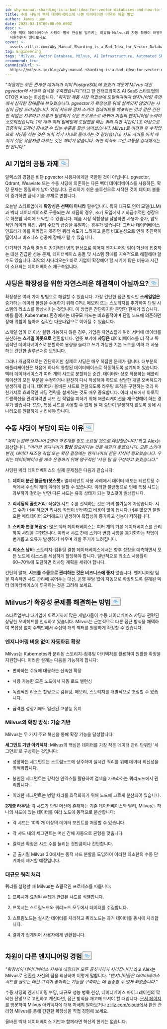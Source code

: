 ```yaml
---
id: why-manual-sharding-is-a-bad-idea-for-vector-databases-and-how-to-fix-it.md
title: 수동 샤딩이 벡터 데이터베이스에 나쁜 아이디어인 이유와 해결 방법
author: James Luan
date: 2025-03-18T00:00:00.000Z
desc: >-
  수동 벡터 데이터베이스 샤딩이 병목 현상을 일으키는 이유와 Milvus의 자동 확장이 어떻게 엔지니어링 오버헤드를 제거하여 원활한 성장을
  지원하는지 알아보세요.
cover: >-
  assets.zilliz.com/Why_Manual_Sharding_is_a_Bad_Idea_for_Vector_Database_And_How_to_Fix_It_300b84a4d9.png
tag: Engineering
tags: 'Milvus, Vector Database, Milvus, AI Infrastructure, Automated Sharding'
recommend: true
canonicalUrl: >-
  https://milvus.io/blog/why-manual-sharding-is-a-bad-idea-for-vector-databases-and-how-to-fix-it.md
---
```

<p><em>"처음에는 모든 관계형 데이터가 이미 PostgreSQL에 있었기 때문에 Milvus 대신 pgvector에 시맨틱 검색을 구축했습니다</em>."라고 한 엔터프라이즈 AI SaaS 스타트업의 CTO인 Alex는 회상합니다. <em>"하지만 제품 시장 적합성에 도달하자마자 엔지니어링 측면에서 심각한 장애물에 부딪혔습니다. pgvector가 확장성을 위해 설계되지 않았다는 사실이 금방 드러났습니다. 여러 샤드에 걸쳐 스키마 업데이트를 배포하는 것과 같은 간단한 작업은 지루하고 오류가 발생하기 쉬운 프로세스로 바뀌어 며칠의 엔지니어링 노력이 소모되었습니다. 1억 개의 벡터 임베딩에 도달했을 때는 쿼리 지연 시간이 1초 이상으로 급증하여 고객이 감내할 수 있는 수준을 훨씬 넘어섰습니다. Milvus로 이전한 후 수작업으로 샤딩을 하는 것은 마치 석기 시대로 돌아가는 것 같았습니다. 샤드 서버를 마치 깨지기 쉬운 유물처럼 다루는 것은 재미가 없습니다. 어떤 회사도 그런 고통을 감내해서는 안 됩니다."</em></p>
<h2 id="A-Common-Challenge-for-AI-Companies" class="common-anchor-header">AI 기업의 공통 과제<button data-href="#A-Common-Challenge-for-AI-Companies" class="anchor-icon" translate="no">
      <svg translate="no"
        aria-hidden="true"
        focusable="false"
        height="20"
        version="1.1"
        viewBox="0 0 16 16"
        width="16"
      >
        <path
          fill="#0092E4"
          fill-rule="evenodd"
          d="M4 9h1v1H4c-1.5 0-3-1.69-3-3.5S2.55 3 4 3h4c1.45 0 3 1.69 3 3.5 0 1.41-.91 2.72-2 3.25V8.59c.58-.45 1-1.27 1-2.09C10 5.22 8.98 4 8 4H4c-.98 0-2 1.22-2 2.5S3 9 4 9zm9-3h-1v1h1c1 0 2 1.22 2 2.5S13.98 12 13 12H9c-.98 0-2-1.22-2-2.5 0-.83.42-1.64 1-2.09V6.25c-1.09.53-2 1.84-2 3.25C6 11.31 7.55 13 9 13h4c1.45 0 3-1.69 3-3.5S14.5 6 13 6z"
        ></path>
      </svg>
    </button></h2><p>알렉스의 경험은 비단 pgvector 사용자에게만 국한된 것이 아닙니다. pgvector, Qdrant, Weaviate 또는 수동 샤딩에 의존하는 다른 벡터 데이터베이스를 사용하든, 확장 문제는 동일하게 남아 있습니다. 관리하기 쉬운 솔루션으로 시작한 것이 데이터 볼륨이 증가하면 금세 기술 부채로 변합니다.</p>
<p>오늘날 스타트업에게 <strong>확장성은 선택이 아니라</strong> 필수입니다. 특히 대규모 언어 모델(LLM)과 벡터 데이터베이스로 구동되는 AI 제품의 경우, 초기 도입에서 기하급수적인 성장으로 하룻밤 사이에 도약할 수 있습니다. 제품 시장 적합성을 달성하면 사용자 증가, 압도적인 데이터 유입, 쿼리 수요의 급증을 유발하는 경우가 많습니다. 그러나 데이터베이스 인프라가 이를 따라잡지 못하면 쿼리 속도가 느려지고 운영 비효율성으로 인해 추진력이 떨어지고 비즈니스 성공에 장애가 될 수 있습니다.</p>
<p>단기적인 기술적 결정이 장기적인 병목 현상으로 이어져 엔지니어링 팀이 혁신에 집중하는 대신 긴급한 성능 문제, 데이터베이스 충돌 및 시스템 장애를 지속적으로 해결해야 할 수도 있습니다. 최악의 시나리오는? 바로 기업이 확장해야 할 시기에 많은 비용과 시간이 소요되는 데이터베이스 재구축입니다.</p>
<h2 id="Isn’t-Sharding-a-Natural-Solution-to-Scalability" class="common-anchor-header">샤딩은 확장성을 위한 자연스러운 해결책이 아닐까요?<button data-href="#Isn’t-Sharding-a-Natural-Solution-to-Scalability" class="anchor-icon" translate="no">
      <svg translate="no"
        aria-hidden="true"
        focusable="false"
        height="20"
        version="1.1"
        viewBox="0 0 16 16"
        width="16"
      >
        <path
          fill="#0092E4"
          fill-rule="evenodd"
          d="M4 9h1v1H4c-1.5 0-3-1.69-3-3.5S2.55 3 4 3h4c1.45 0 3 1.69 3 3.5 0 1.41-.91 2.72-2 3.25V8.59c.58-.45 1-1.27 1-2.09C10 5.22 8.98 4 8 4H4c-.98 0-2 1.22-2 2.5S3 9 4 9zm9-3h-1v1h1c1 0 2 1.22 2 2.5S13.98 12 13 12H9c-.98 0-2-1.22-2-2.5 0-.83.42-1.64 1-2.09V6.25c-1.09.53-2 1.84-2 3.25C6 11.31 7.55 13 9 13h4c1.45 0 3-1.69 3-3.5S14.5 6 13 6z"
        ></path>
      </svg>
    </button></h2><p>확장성은 여러 가지 방법으로 해결할 수 있습니다. 가장 간단한 접근 방식인 <strong>스케일업은</strong> 증가하는 데이터 볼륨을 수용하기 위해 CPU, 메모리 또는 스토리지를 추가하여 단일 시스템의 리소스를 향상시키는 것입니다. 이 방법은 간단하지만 분명한 한계가 있습니다. 예를 들어, Kubernetes 환경에서는 대규모 파드는 비효율적이며 단일 노드에 의존하면 장애 위험이 높아져 심각한 다운타임으로 이어질 수 있습니다.</p>
<p>스케일 업이 더 이상 실행 가능하지 않은 경우, 기업은 자연스럽게 여러 서버에 데이터를 분산하는 <strong>스케일 아웃으로</strong> 전환합니다. 언뜻 보기에 <strong>샤딩은</strong> 데이터베이스를 더 작고 독립적인 데이터베이스로 분할하여 용량을 늘리고 쓰기 가능한 기본 노드를 여러 개 사용하는 간단한 솔루션처럼 보입니다.</p>
<p>그러나 개념적으로는 간단하지만 실제로 샤딩은 매우 복잡한 문제가 됩니다. 대부분의 애플리케이션은 처음에 하나의 통합된 데이터베이스로 작동하도록 설계되어 있습니다. 벡터 데이터베이스가 여러 개의 샤드로 분할되는 순간, 데이터와 상호 작용하는 애플리케이션의 모든 부분을 수정하거나 완전히 다시 작성해야 하므로 상당한 개발 오버헤드가 발생하게 됩니다. 데이터가 올바른 샤드로 전달되도록 라우팅 로직을 구현하는 것과 마찬가지로 효과적인 샤딩 전략을 설계하는 것도 매우 중요합니다. 여러 샤드에서 아토믹 트랜잭션을 관리하려면 샤드 간 작업을 피하기 위해 애플리케이션을 재구성해야 하는 경우가 많습니다. 또한, 특정 샤드를 사용할 수 없게 될 때 중단이 발생하지 않도록 장애 시나리오를 원활하게 처리해야 합니다.</p>
<h2 id="Why-Manual-Sharding-Becomes-a-Burden" class="common-anchor-header">수동 샤딩이 부담이 되는 이유<button data-href="#Why-Manual-Sharding-Becomes-a-Burden" class="anchor-icon" translate="no">
      <svg translate="no"
        aria-hidden="true"
        focusable="false"
        height="20"
        version="1.1"
        viewBox="0 0 16 16"
        width="16"
      >
        <path
          fill="#0092E4"
          fill-rule="evenodd"
          d="M4 9h1v1H4c-1.5 0-3-1.69-3-3.5S2.55 3 4 3h4c1.45 0 3 1.69 3 3.5 0 1.41-.91 2.72-2 3.25V8.59c.58-.45 1-1.27 1-2.09C10 5.22 8.98 4 8 4H4c-.98 0-2 1.22-2 2.5S3 9 4 9zm9-3h-1v1h1c1 0 2 1.22 2 2.5S13.98 12 13 12H9c-.98 0-2-1.22-2-2.5 0-.83.42-1.64 1-2.09V6.25c-1.09.53-2 1.84-2 3.25C6 11.31 7.55 13 9 13h4c1.45 0 3-1.69 3-3.5S14.5 6 13 6z"
        ></path>
      </svg>
    </button></h2><p><em>&quot;저희</em> 는<em>원래 엔지니어 2명이 약 6개월 정도 소요될 것으로 예상했습니다</em>.&quot;라고 Alex는 회상합니다. <em>&quot;이러한 엔지니어가</em> <strong><em>항상</em></strong> <em>필요하다는</em> <em> 것을 깨닫지 못했습니다</em>. <em>모든 스키마 변경, 데이터 재조정 작업 또는 확장 결정에는 엔지니어의 전문 지식이 필요했습니다. 우리는 데이터베이스를 계속 운영하기 위해 영구적인 '샤딩 팀'을 구성하고 있었습니다.&quot;</em></p>
<p>샤딩된 벡터 데이터베이스의 실제 문제점은 다음과 같습니다:</p>
<ol>
<li><p><strong>데이터 분산 불균형(핫스팟</strong>): 멀티테넌트 사용 사례에서 데이터 배포는 테넌트당 수백에서 수십억 개의 벡터에 달할 수 있습니다. 이러한 불균형으로 인해 특정 샤드는 과부하가 걸리는 반면 다른 샤드는 유휴 상태가 되는 핫스팟이 발생합니다.</p></li>
<li><p><strong>리샤딩의 골칫거리</strong>: 적절한 샤드 수를 선택하는 것은 거의 불가능에 가깝습니다. 샤드 수가 너무 적으면 리샤딩 작업이 빈번하고 비용이 많이 듭니다. 너무 많으면 불필요한 메타데이터 오버헤드가 발생하여 복잡성이 증가하고 성능이 저하됩니다.</p></li>
<li><p><strong>스키마 변경 복잡성</strong>: 많은 벡터 데이터베이스는 여러 개의 기본 데이터베이스를 관리하여 샤딩을 구현합니다. 따라서 샤드 간에 스키마 변경 사항을 동기화하는 작업이 번거롭고 오류가 발생하기 쉬우며 개발 주기가 느려집니다.</p></li>
<li><p><strong>리소스 낭비</strong>: 스토리지-컴퓨팅 결합 데이터베이스에서는 향후 성장을 예측하면서 모든 노드에 리소스를 세심하게 할당해야 합니다. 일반적으로 리소스 사용률이 60~70%에 도달하면 리샤딩 계획을 세워야 합니다.</p></li>
</ol>
<p>간단히 말해, <strong>샤드를 수동으로 관리하는 것은 비즈니스에 좋지</strong> 않습니다. 엔지니어링 팀을 지속적인 샤드 관리에 묶어두는 대신, 운영 부담 없이 자동으로 확장되도록 설계된 벡터 데이터베이스에 투자하는 것을 고려해 보세요.</p>
<h2 id="How-Milvus-Solves-the-Scalability-Problem" class="common-anchor-header">Milvus가 확장성 문제를 해결하는 방법<button data-href="#How-Milvus-Solves-the-Scalability-Problem" class="anchor-icon" translate="no">
      <svg translate="no"
        aria-hidden="true"
        focusable="false"
        height="20"
        version="1.1"
        viewBox="0 0 16 16"
        width="16"
      >
        <path
          fill="#0092E4"
          fill-rule="evenodd"
          d="M4 9h1v1H4c-1.5 0-3-1.69-3-3.5S2.55 3 4 3h4c1.45 0 3 1.69 3 3.5 0 1.41-.91 2.72-2 3.25V8.59c.58-.45 1-1.27 1-2.09C10 5.22 8.98 4 8 4H4c-.98 0-2 1.22-2 2.5S3 9 4 9zm9-3h-1v1h1c1 0 2 1.22 2 2.5S13.98 12 13 12H9c-.98 0-2-1.22-2-2.5 0-.83.42-1.64 1-2.09V6.25c-1.09.53-2 1.84-2 3.25C6 11.31 7.55 13 9 13h4c1.45 0 3-1.69 3-3.5S14.5 6 13 6z"
        ></path>
      </svg>
    </button></h2><p>스타트업부터 대기업에 이르기까지 많은 개발자들이 수동 데이터베이스 샤딩과 관련된 상당한 오버헤드를 인식하고 있습니다. Milvus는 근본적으로 다른 접근 방식을 채택하여 복잡성 없이 수백만에서 수십억 개의 벡터를 원활하게 확장할 수 있습니다.</p>
<h3 id="Automated-Scaling-Without-the-Engineering-Tax" class="common-anchor-header">엔지니어링 비용 없이 자동화된 확장</h3><p>Milvus는 Kubernetes와 분리된 스토리지-컴퓨팅 아키텍처를 활용하여 원활한 확장을 지원합니다. 이러한 설계는 다음을 가능하게 합니다:</p>
<ul>
<li><p>변화하는 수요에 대응하는 신속한 확장</p></li>
<li><p>사용 가능한 모든 노드에서 자동 로드 밸런싱</p></li>
<li><p>독립적인 리소스 할당으로 컴퓨팅, 메모리, 스토리지를 개별적으로 조정할 수 있습니다.</p></li>
<li><p>급격한 성장기에도 일관된 고성능 유지</p></li>
</ul>
<h3 id="How-Milvus-Scales-The-Technical-Foundation" class="common-anchor-header">Milvus의 확장 방식: 기술 기반</h3><p>Milvus는 두 가지 주요 혁신을 통해 확장 기능을 달성합니다:</p>
<p><strong>세그먼트 기반 아키텍처:</strong> Milvus의 핵심은 데이터를 가장 작은 데이터 관리 단위인 '세그먼트'로 구성하는 것입니다:</p>
<ul>
<li><p>성장하는 세그먼트는 스트림노드에 상주하며 실시간 쿼리를 위해 데이터 최신성을 최적화합니다.</p></li>
<li><p>봉인된 세그먼트는 강력한 인덱스를 활용하여 검색을 가속화하는 쿼리노드에서 관리합니다.</p></li>
<li><p>이러한 세그먼트는 병렬 처리를 최적화하기 위해 노드에 고르게 분산되어 있습니다.</p></li>
</ul>
<p><strong>2계층 라우팅</strong>: 각 샤드가 단일 머신에 존재하는 기존 데이터베이스와 달리, Milvus는 하나의 샤드에 있는 데이터를 여러 노드에 동적으로 분산합니다:</p>
<ul>
<li><p>각 샤드는 10억 개 이상의 데이터 포인트를 저장할 수 있습니다.</p></li>
<li><p>각 샤드 내의 세그먼트는 머신 간에 자동으로 균형을 맞춥니다.</p></li>
<li><p>컬렉션 확장은 샤드 수를 늘리는 것만큼이나 간단합니다.</p></li>
<li><p>곧 출시될 Milvus 3.0에서는 동적 샤드 분할을 도입하여 이러한 최소한의 수동 단계마저 제거할 예정입니다.</p></li>
</ul>
<h3 id="Query-Processing-at-Scale" class="common-anchor-header">대규모 쿼리 처리</h3><p>쿼리를 실행할 때 Milvus는 효율적인 프로세스를 따릅니다:</p>
<ol>
<li><p>프록시가 요청된 수집과 관련된 샤드를 식별합니다.</p></li>
<li><p>프록시는 스트림노드와 쿼리노드 모두에서 데이터를 수집합니다.</p></li>
<li><p>스트림노드는 실시간 데이터를 처리하고 쿼리노드는 과거 데이터를 동시에 처리합니다.</p></li>
<li><p>결과가 집계되어 사용자에게 반환됩니다.</p></li>
</ol>
<p>
  <span class="img-wrapper">
    <img translate="no" src="https://assets.zilliz.com/Query_Processing_at_Scale_5792dc9e37.png" alt="" class="doc-image" id="" />
    <span></span>
  </span>
</p>
<h2 id="A-Different-Engineering-Experience" class="common-anchor-header">차원이 다른 엔지니어링 경험<button data-href="#A-Different-Engineering-Experience" class="anchor-icon" translate="no">
      <svg translate="no"
        aria-hidden="true"
        focusable="false"
        height="20"
        version="1.1"
        viewBox="0 0 16 16"
        width="16"
      >
        <path
          fill="#0092E4"
          fill-rule="evenodd"
          d="M4 9h1v1H4c-1.5 0-3-1.69-3-3.5S2.55 3 4 3h4c1.45 0 3 1.69 3 3.5 0 1.41-.91 2.72-2 3.25V8.59c.58-.45 1-1.27 1-2.09C10 5.22 8.98 4 8 4H4c-.98 0-2 1.22-2 2.5S3 9 4 9zm9-3h-1v1h1c1 0 2 1.22 2 2.5S13.98 12 13 12H9c-.98 0-2-1.22-2-2.5 0-.83.42-1.64 1-2.09V6.25c-1.09.53-2 1.84-2 3.25C6 11.31 7.55 13 9 13h4c1.45 0 3-1.69 3-3.5S14.5 6 13 6z"
        ></path>
      </svg>
    </button></h2><p><em>"확장성이 데이터베이스 자체에 내장되면 모든 골칫거리가 사라집니다</em>."라고 Alex는 Milvus로 전환한 자신의 팀을 회상하며 이렇게 말합니다. <em>"엔지니어들은 데이터베이스 샤드를 돌보는 대신 고객이 좋아하는 기능을 구축하는 데 집중할 수 있게 되었습니다."</em></p>
<p>수동 샤딩의 엔지니어링 부담, 대규모 성능 병목 현상, 데이터베이스 마이그레이션의 막막한 전망으로 고민하고 계신다면, 접근 방식을 재고해 보셔야 할 때입니다. <a href="https://milvus.io/docs/overview.md#What-Makes-Milvus-so-Scalable">문서 페이지를</a> 방문하여 Milvus 아키텍처에 대해 자세히 알아보거나 <a href="https://zilliz.com/cloud">zilliz.com/cloud에서</a> 완전 관리형 Milvus를 통해 간편한 확장성을 직접 경험해 보세요.</p>
<p>올바른 벡터 데이터베이스 기반과 함께라면 혁신의 한계는 없습니다.</p>
